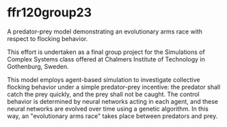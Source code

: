 # ffr120group23
A predator-prey model demonstrating an evolutionary arms race with respect to flocking behavior.

This effort is undertaken as a final group project for the Simulations of Complex Systems class offered at Chalmers Institute of Technology in Gothenburg, Sweden.

This model employs agent-based simulation to investigate collective flocking behavior under a simple predator-prey incentive: the predator shall catch the prey quickly, and the prey shall not be caught. The control behavior is determined by neural networks acting in each agent, and these neural networks are evolved over time using a genetic algorithm. In this way, an "evolutionary arms race" takes place between predators and prey.